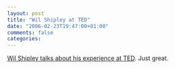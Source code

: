 ```yaml
---
layout: post
title: "Wil Shipley at TED"
date: "2006-02-23T19:47:00+01:00"
comments: false
categories: 
---
```


<p><a href="http://wilshipley.com/blog/2006/02/ted-day-1.html">Wil Shipley talks about his experience at TED</a>. Just great.</p>


